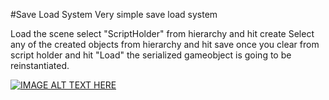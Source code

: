 #Save Load System
Very simple save load system

Load the scene select "ScriptHolder" from  hierarchy and hit create
Select any of the created objects from hierarchy and hit save
once you clear from script holder and hit "Load" the serialized gameobject is going to be reinstantiated.

[![IMAGE ALT TEXT HERE](https://github.com/Math-Man/UnityProvingGrounds/blob/main/Prototypes/SaveLoadSystem/gifs/1.gif)](https://github.com/Math-Man/UnityProvingGrounds/blob/main/Prototypes/SaveLoadSystem/gifs/1.gif)
